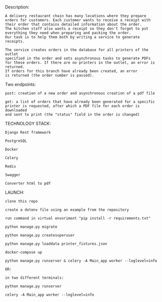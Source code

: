 Description:

    A delivery restaurant chain has many locations where they prepare 
    orders for customers. Each customer wants to receive a receipt with 
    their order that contains detailed information about the order. 
    The kitchen staff also wants a receipt so they don't forget to put 
    everything they need when preparing and packing the order. 
    Our task is to help them both by writing a service to generate receipts.
    
    The service creates orders in the database for all printers of the outlet 
    specified in the order and sets asynchronous tasks to generate PDFs 
    for these orders. If there are no printers in the outlet, an error is returned. 
    If orders for this branch have already been created, an error 
    is returned (the order number is passed).

Two endpoints:

    post: creation of a new order and asynchronous creation of a pdf file
    
    get: a list of orders that have already been generated for a specific 
    printer is requested, after which a PDF file for each order is downloaded 
    and sent to print (the "status" field in the order is changed)

TECHNOLOGY STACK:

    Django Rest framework
    
    PostgreSQL
    
    Docker
    
    Celery
    
    Redis
    
    Swagger
    
    Converter html to pdf

LAUNCH:

    clone this repo
    
    create a dotenv file using an example from the repository
    
    run command in virtual envoriment "pip install -r requirements.txt"
    
    python manage.py migrate
    
    python manage.py createsuperuser
    
    python manage.py loaddata printer_fixtures.json
    
    docker-compose up
    
    python manage.py runserver & celery -A Main_app worker --loglevel=info
    
    OR:
    
    in two different terminals:
    
    python manage.py runserver
    
    celery -A Main_app worker --loglevel=info
